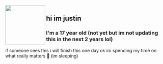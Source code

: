 <img width="125" height="125" align="left" src="https://github.com/jusnite/jusnite/blob/master/Default%20Profile.png?raw=true"> 

## hi im justin

### I'm a 17 year old (not yet but im not updating this in the next 2 years lol)

if someone sees this i will finish this one day ok im spending my time on what really matters 💪 (im sleeping)
